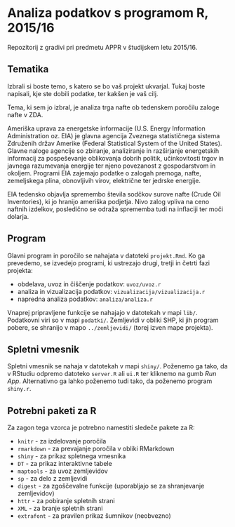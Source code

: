 # Analiza podatkov s programom R, 2015/16

Repozitorij z gradivi pri predmetu APPR v študijskem letu 2015/16.

## Tematika

Izbrali si boste temo, s katero se bo vaš projekt ukvarjal. Tukaj boste
napisali, kje ste dobili podatke, ter kakšen je vaš cilj.

Tema, ki sem jo izbral, je analiza trga nafte ob tedenskem poročilu zaloge nafte v ZDA. 

 Ameriška uprava za energetske informacije (U.S. Energy Information Administration oz. EIA) je glavna agencija Zveznega statističnega sistema Združenih držav Amerike (Federal Statistical System of the United States). Glavne naloge agencije so zbiranje, analiziranje in razširjanje energetskih informacij za pospeševanje oblikovanja dobrih politik, učinkovitosti trgov in javnega razumevanja energije ter njeno povezanost z gospodarstvom in okoljem. Programi EIA zajemajo podatke o zalogah premoga, nafte, zemeljskega plina, obnovljivih virov, električne ter jedrske energije.
 
 EIA tedensko objavlja spremembo števila sodčkov surove nafte (Crude Oil Inventories), ki jo hranijo ameriška podjetja. Nivo zalog vpliva na ceno naftnih izdelkov, posledično se odraža sprememba tudi na inflaciji ter moči dolarja.
 

## Program

Glavni program in poročilo se nahajata v datoteki `projekt.Rmd`. Ko ga prevedemo,
se izvedejo programi, ki ustrezajo drugi, tretji in četrti fazi projekta:

* obdelava, uvoz in čiščenje podatkov: `uvoz/uvoz.r`
* analiza in vizualizacija podatkov: `vizualizacija/vizualizacija.r`
* napredna analiza podatkov: `analiza/analiza.r`

Vnaprej pripravljene funkcije se nahajajo v datotekah v mapi `lib/`. Podatkovni
viri so v mapi `podatki/`. Zemljevidi v obliki SHP, ki jih program pobere, se
shranijo v mapo `../zemljevidi/` (torej izven mape projekta).

## Spletni vmesnik

Spletni vmesnik se nahaja v datotekah v mapi `shiny/`. Poženemo ga tako, da v
RStudiu odpremo datoteko `server.R` ali `ui.R` ter kliknemo na gumb *Run App*.
Alternativno ga lahko poženemo tudi tako, da poženemo program `shiny.r`.

## Potrebni paketi za R

Za zagon tega vzorca je potrebno namestiti sledeče pakete za R:

* `knitr` - za izdelovanje poročila
* `rmarkdown` - za prevajanje poročila v obliki RMarkdown
* `shiny` - za prikaz spletnega vmesnika
* `DT` - za prikaz interaktivne tabele
* `maptools` - za uvoz zemljevidov
* `sp` - za delo z zemljevidi
* `digest` - za zgoščevalne funkcije (uporabljajo se za shranjevanje zemljevidov)
* `httr` - za pobiranje spletnih strani
* `XML` - za branje spletnih strani
* `extrafont` - za pravilen prikaz šumnikov (neobvezno)
